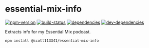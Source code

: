 # essential-mix-info

[![npm-version][npm-version-badge]][npm-version-href]
[![build-status][build-status-badge]][build-status-href]
[![dependencies][dependencies-badge]][dependencies-href]
[![dev-dependencies][dev-dependencies-badge]][dev-dependencies-href]


Extracts info for my Essential Mix podcast.

`npm install @scott113341/essential-mix-info`


[npm-version-badge]: https://img.shields.io/npm/v/@scott113341/essential-mix-info.svg?style=flat-square
[npm-version-href]: https://www.npmjs.com/package/@scott113341/essential-mix-info

[build-status-badge]: https://img.shields.io/travis/scott113341/essential-mix-info/master.svg?style=flat-square
[build-status-href]: https://travis-ci.org/scott113341/essential-mix-info/branches

[dependencies-badge]: https://img.shields.io/david/scott113341/essential-mix-info/master.svg?style=flat-square
[dependencies-href]: https://david-dm.org/scott113341/essential-mix-info/master#info=dependencies

[dev-dependencies-badge]: https://img.shields.io/david/dev/scott113341/essential-mix-info/master.svg?style=flat-square
[dev-dependencies-href]: https://david-dm.org/scott113341/essential-mix-info/master#info=devDependencies
